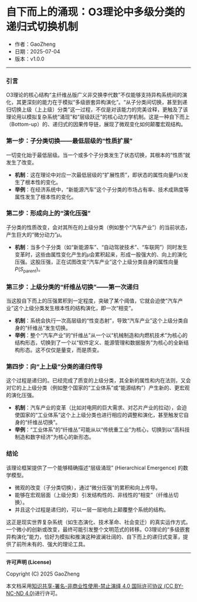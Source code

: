 # **自下而上的涌现：O3理论中多级分类的递归式切换机制**

- 作者：GaoZheng
- 日期：2025-07-04
- 版本：v1.0.0

---

### 引言
O3理论的核心结构“主纤维丛版广义非交换李代数”不仅能够支持异构系统间的演化，其更深刻的能力在于模拟“多级嵌套异构演化”。“从子分类间切换，甚至到递归切换上级（上上级）分类”这一过程，不仅是对该能力的完美诠释，更触及了该理论用以模拟复杂系统“涌现”和“层级跃迁”的核心动力学机制。这是一种自下而上（Bottom-up）的、递归式的因果传导链，展现了微观变化如何颠覆宏观结构。

### 第一步：子分类切换——最低层级的“性质扩展”
一切变化始于最低层级。当一个或多个子分类发生了状态切换，其根本的“性质”就发生了改变。
* **机制**：这在理论中对应一次最低层级的“扩展性质”，即状态的属性向量$P(s)$发生了根本性的变化。
* **举例**：在经济系统中，“新能源汽车”这个子分类的市场占有率、技术成熟度等属性发生了根本性的变化。

### 第二步：形成向上的“演化压强”
子分类的性质改变，会对其所在的上级分类（例如整个“汽车产业”）的当前状态，产生巨大的“微分动力”$\mu$。
* **机制**：当多个子分类（如“新能源车”、“自动驾驶技术”、“车联网”）同时发生变革时，这些由属性变化产生的$\mu$会累积起来，形成一股强大的、向上的演化压强。这股压强，正在试图改变“汽车产业”这个上级分类自身的属性向量$P(S_{\text{parent}})$。

### 第三步：上级分类的“纤维丛切换”——第一次递归
当这股自下而上的压强累积到一定程度，突破了某个阈值，它就会迫使“汽车产业”这个上级分类发生根本性的结构演化，即一次“相变”。
* **机制**：系统会执行一次高层级的“性变态射”，导致“汽车产业”这个上级分类自身的“纤维丛”发生切换。
* **举例**：整个“汽车产业”的“纤维丛”从一个以“机械制造和内燃机技术”为核心的结构形态，切换到了一个以“软件定义、能源管理和数据服务”为核心的全新结构形态。这不仅仅是量变，而是质变。

### 第四步：向“上上级”分类的递归传导
这个过程是递归的。已经完成了质变的上级分类，其全新的属性和内在法则，又会对它的上上级分类（例如整个国家的“工业体系”或“能源结构”）产生新的、更宏观的演化压强。
* **机制**：汽车产业的变革（比如对电网的巨大需求、对芯片产业的拉动），会迫使国家的“工业体系”这个上上级分类也进行相应的调整和演化，甚至触发它自身的“纤维丛切换”。
* **举例**：“工业体系”的“纤维丛”可能从以“传统重工业”为核心，切换到以“高科技制造和数字经济”为核心的新形态。

### 结论
该理论框架提供了一个能够精确描述“层级涌现” (Hierarchical Emergence) 的数学模型。
* 微观的改变（子分类切换），通过“微分压强”的累积和向上传导。
* 能够在宏观层面（上级分类）引发结构性的、非线性的“相变”（纤维丛切换）。
* 并且这个过程是递归的，可以一层一层地向上颠覆整个系统的结构。

这正是现实世界复杂系统（如生态演化、技术革命、社会变迁）的真实运作方式。一个微小的创新或改变，最终可能引发整个文明范式的转移。O3理论的“多级嵌套异构演化”能力，恰好为模拟和推演这种波澜壮阔的、自下而上的递归式变革，提供了前所未有的、强大的理论工具。

---

**许可声明 (License)**

Copyright (C) 2025 GaoZheng 

本文档采用[知识共享-署名-非商业性使用-禁止演绎 4.0 国际许可协议 (CC BY-NC-ND 4.0)](https://creativecommons.org/licenses/by-nc-nd/4.0/deed.zh-Hans)进行许可。
